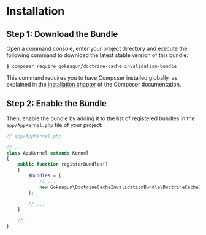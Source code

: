 Installation
============

Step 1: Download the Bundle
---------------------------

Open a command console, enter your project directory and execute the
following command to download the latest stable version of this bundle:

```console
$ composer require goksagun/doctrine-cache-invalidation-bundle
```

This command requires you to have Composer installed globally, as explained
in the [installation chapter](https://getcomposer.org/doc/00-intro.md)
of the Composer documentation.

Step 2: Enable the Bundle
-------------------------

Then, enable the bundle by adding it to the list of registered bundles
in the `app/AppKernel.php` file of your project:

```php
// app/AppKernel.php

// ...
class AppKernel extends Kernel
{
    public function registerBundles()
    {
        $bundles = [
            // ...
            new Goksagun\DoctrineCacheInvalidationBundle\DoctrineCacheInvalidationBundle(),
        ];

        // ...
    }

    // ...
}
```


